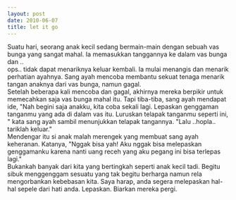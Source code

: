 ```yaml
---
layout: post
date: 2010-06-07
title: let it go
---
```


Suatu hari, seorang anak kecil sedang bermain-main dengan sebuah vas bunga yang sangat mahal. Ia memasukkan tanggannya ke dalam vas bunga dan ..<br>
ops.. tidak dapat menariknya keluar kembali. Ia mulai menangis dan menarik perhatian ayahnya. Sang ayah mencoba membantu sekuat tenaga menarik tangan anaknya dari vas bunga, namun gagal. <br>
Setelah beberapa kali mencoba dan gagal, akhirnya mereka berpikir untuk memecahkan saja vas bunga mahal itu. Tapi tiba-tiba, sang ayah mendapat ide, "Nah begini saja anakku, kita coba sekali lagi. Lepaskan genggaman tanganmu yang ada di dalam vas itu. Luruskan telapak tanganmu seperti ini, " kata sang ayah sambil menunjukkan telapak tangannya. "Lalu ..hopla.. tariklah keluar." <br>
Mendengar itu si anak malah merengek yang membuat sang ayah keheranan. Katanya, "Nggak bisa yah! Aku nggak bisa melepaskan genggamanku karena nanti uang receh yang aku pegang ini bisa terlepas lagi." <br>
Bukankah banyak dari kita yang bertingkah seperti anak kecil tadi. Begitu sibuk menggenggam sesuatu yang tak begitu berharga namun rela mengorbankan kebebasan kita. Saya harap, anda segera melepaskan hal- hal sepele dari hati anda. Lepaskan. Biarkan mereka pergi.

